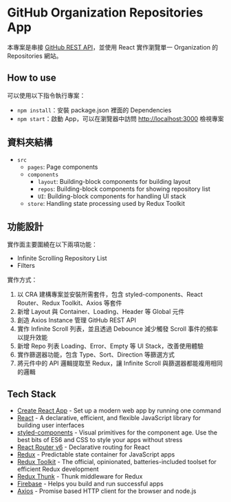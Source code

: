 # GitHub Organization Repositories App

本專案是串接 [GitHub REST API](https://docs.github.com/en/rest)，並使用 React 實作瀏覽單一 Organization 的 Repositories 網站。

## How to use

可以使用以下指令執行專案：

- `npm install`：安裝 package.json 裡面的 Dependencies
- `npm start`：啟動 App，可以在瀏覽器中訪問 [http://localhost:3000](http://localhost:3000) 檢視專案

## 資料夾結構

- `src`
  - `pages`: Page components
  - `components`
    - `layout`: Building-block components for building layout
    - `repos`: Building-block components for showing repository list
    - `UI`: Building-block components for handling UI stack
  - `store`: Handling state processing used by Redux Toolkit

## 功能設計

實作面主要圍繞在以下兩項功能：

- Infinite Scrolling Repository List
- Filters

實作方式：

1. 以 CRA 建構專案並安裝所需套件，包含 styled-components、React Router、Redux Toolkit、Axios 等套件
2. 新增 Layout 與 Container、Loading、Header 等 Global 元件
3. 創造 Axios Instance 管理 GitHub REST API
4. 實作 Infinite Scroll 列表，並且透過 Debounce 減少觸發 Scroll 事件的頻率以提升效能
5. 新增 Repo 列表 Loading、Error、Empty 等 UI Stack，改善使用體驗
6. 實作篩選器功能，包含 Type、Sort、Direction 等篩選方式
7. 將元件中的 API 邏輯提取至 Redux，讓 Infinite Scroll 與篩選器都能複用相同的邏輯

## Tech Stack

- [Create React App](https://github.com/facebook/create-react-app) - Set up a modern web app by running one command
- [React](https://github.com/facebook/react/) - A declarative, efficient, and flexible JavaScript library for building user interfaces
- [styled-components](https://github.com/styled-components/styled-components) - Visual primitives for the component age. Use the best bits of ES6 and CSS to style your apps without stress
- [React Router v6](https://github.com/remix-run/react-router) - Declarative routing for React
- [Redux](https://github.com/reduxjs/redux) - Predictable state container for JavaScript apps
- [Redux Toolkit](https://github.com/reduxjs/redux-toolkit) - The official, opinionated, batteries-included toolset for efficient Redux development
- [Redux Thunk](https://github.com/reduxjs/redux-thunk) - Thunk middleware for Redux
- [Firebase](https://firebase.google.com/) - Helps you build and run successful apps
- [Axios](https://github.com/axios/axios) - Promise based HTTP client for the browser and node.js

